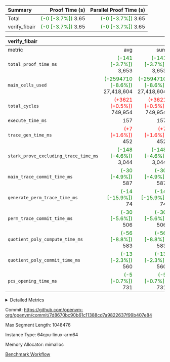 | Summary | Proof Time (s) | Parallel Proof Time (s) |
|:---|---:|---:|
| Total | <span style='color: green'>(-0 [-3.7%])</span> 3.65 | <span style='color: green'>(-0 [-3.7%])</span> 3.65 |
| verify_fibair | <span style='color: green'>(-0 [-3.7%])</span> 3.65 | <span style='color: green'>(-0 [-3.7%])</span> 3.65 |


| verify_fibair |||||
|:---|---:|---:|---:|---:|
|metric|avg|sum|max|min|
| `total_proof_time_ms ` | <span style='color: green'>(-141 [-3.7%])</span> 3,653 | <span style='color: green'>(-141 [-3.7%])</span> 3,653 | <span style='color: green'>(-141 [-3.7%])</span> 3,653 | <span style='color: green'>(-141 [-3.7%])</span> 3,653 |
| `main_cells_used     ` | <span style='color: green'>(-2594710 [-8.6%])</span> 27,418,604 | <span style='color: green'>(-2594710 [-8.6%])</span> 27,418,604 | <span style='color: green'>(-2594710 [-8.6%])</span> 27,418,604 | <span style='color: green'>(-2594710 [-8.6%])</span> 27,418,604 |
| `total_cycles        ` | <span style='color: red'>(+3621 [+0.5%])</span> 749,954 | <span style='color: red'>(+3621 [+0.5%])</span> 749,954 | <span style='color: red'>(+3621 [+0.5%])</span> 749,954 | <span style='color: red'>(+3621 [+0.5%])</span> 749,954 |
| `execute_time_ms     ` |  157 |  157 |  157 |  157 |
| `trace_gen_time_ms   ` | <span style='color: red'>(+7 [+1.6%])</span> 452 | <span style='color: red'>(+7 [+1.6%])</span> 452 | <span style='color: red'>(+7 [+1.6%])</span> 452 | <span style='color: red'>(+7 [+1.6%])</span> 452 |
| `stark_prove_excluding_trace_time_ms` | <span style='color: green'>(-148 [-4.6%])</span> 3,044 | <span style='color: green'>(-148 [-4.6%])</span> 3,044 | <span style='color: green'>(-148 [-4.6%])</span> 3,044 | <span style='color: green'>(-148 [-4.6%])</span> 3,044 |
| `main_trace_commit_time_ms` | <span style='color: green'>(-30 [-4.9%])</span> 587 | <span style='color: green'>(-30 [-4.9%])</span> 587 | <span style='color: green'>(-30 [-4.9%])</span> 587 | <span style='color: green'>(-30 [-4.9%])</span> 587 |
| `generate_perm_trace_time_ms` | <span style='color: green'>(-14 [-15.9%])</span> 74 | <span style='color: green'>(-14 [-15.9%])</span> 74 | <span style='color: green'>(-14 [-15.9%])</span> 74 | <span style='color: green'>(-14 [-15.9%])</span> 74 |
| `perm_trace_commit_time_ms` | <span style='color: green'>(-30 [-5.6%])</span> 506 | <span style='color: green'>(-30 [-5.6%])</span> 506 | <span style='color: green'>(-30 [-5.6%])</span> 506 | <span style='color: green'>(-30 [-5.6%])</span> 506 |
| `quotient_poly_compute_time_ms` | <span style='color: green'>(-56 [-8.8%])</span> 583 | <span style='color: green'>(-56 [-8.8%])</span> 583 | <span style='color: green'>(-56 [-8.8%])</span> 583 | <span style='color: green'>(-56 [-8.8%])</span> 583 |
| `quotient_poly_commit_time_ms` | <span style='color: green'>(-13 [-2.3%])</span> 560 | <span style='color: green'>(-13 [-2.3%])</span> 560 | <span style='color: green'>(-13 [-2.3%])</span> 560 | <span style='color: green'>(-13 [-2.3%])</span> 560 |
| `pcs_opening_time_ms ` | <span style='color: green'>(-5 [-0.7%])</span> 731 | <span style='color: green'>(-5 [-0.7%])</span> 731 | <span style='color: green'>(-5 [-0.7%])</span> 731 | <span style='color: green'>(-5 [-0.7%])</span> 731 |



<details>
<summary>Detailed Metrics</summary>

|  | verify_program_compile_ms | total_cells | stark_prove_excluding_trace_time_ms | quotient_poly_compute_time_ms | quotient_poly_commit_time_ms | perm_trace_commit_time_ms | pcs_opening_time_ms | main_trace_commit_time_ms |
| --- | --- | --- | --- | --- | --- | --- | --- |
|  | 4 | 65,536 | 67 | 3 | 13 | 0 | 34 | 15 | 

| air_name | rows | quotient_deg | main_cols | interactions | constraints | cells |
| --- | --- | --- | --- | --- | --- | --- |
| AccessAdapterAir<2> |  | 4 |  | 5 | 12 |  | 
| AccessAdapterAir<4> |  | 4 |  | 5 | 12 |  | 
| AccessAdapterAir<8> |  | 4 |  | 5 | 12 |  | 
| FibonacciAir | 32,768 | 1 | 2 |  | 5 | 65,536 | 
| FriReducedOpeningAir |  | 4 |  | 35 | 59 |  | 
| NativePoseidon2Air<BabyBearParameters>, 1> |  | 4 |  | 31 | 302 |  | 
| PhantomAir |  | 4 |  | 3 | 4 |  | 
| ProgramAir |  | 1 |  | 1 | 4 |  | 
| VariableRangeCheckerAir |  | 1 |  | 1 | 4 |  | 
| VmAirWrapper<BranchNativeAdapterAir, BranchEqualCoreAir<1> |  | 2 |  | 11 | 23 |  | 
| VmAirWrapper<JalNativeAdapterAir, JalCoreAir> |  | 4 |  | 7 | 6 |  | 
| VmAirWrapper<NativeAdapterAir<2, 0>, PublicValuesCoreAir> |  | 4 |  | 11 | 22 |  | 
| VmAirWrapper<NativeAdapterAir<2, 1>, FieldArithmeticCoreAir> |  | 4 |  | 15 | 23 |  | 
| VmAirWrapper<NativeLoadStoreAdapterAir<1>, NativeLoadStoreCoreAir<1> |  | 4 |  | 15 | 24 |  | 
| VmAirWrapper<NativeVectorizedAdapterAir<4>, FieldExtensionCoreAir> |  | 4 |  | 15 | 23 |  | 
| VmConnectorAir |  | 4 |  | 3 | 8 |  | 
| VolatileBoundaryAir |  | 4 |  | 4 | 16 |  | 

| group | trace_gen_time_ms | total_proof_time_ms | total_cycles | total_cells | stark_prove_excluding_trace_time_ms | quotient_poly_compute_time_ms | quotient_poly_commit_time_ms | perm_trace_commit_time_ms | pcs_opening_time_ms | main_trace_commit_time_ms | main_cells_used | generate_perm_trace_time_ms | execute_time_ms |
| --- | --- | --- | --- | --- | --- | --- | --- | --- | --- | --- | --- | --- | --- |
| verify_fibair | 452 | 3,653 | 749,954 | 82,499,608 | 3,044 | 583 | 560 | 506 | 731 | 587 | 27,418,604 | 74 | 157 | 

| group | air_name | rows | prep_cols | perm_cols | main_cols | cells |
| --- | --- | --- | --- | --- | --- | --- |
| verify_fibair | AccessAdapterAir<2> | 131,072 |  | 16 | 11 | 3,538,944 | 
| verify_fibair | AccessAdapterAir<4> | 65,536 |  | 16 | 13 | 1,900,544 | 
| verify_fibair | AccessAdapterAir<8> | 32,768 |  | 16 | 17 | 1,081,344 | 
| verify_fibair | FriReducedOpeningAir | 512 |  | 76 | 64 | 71,680 | 
| verify_fibair | NativePoseidon2Air<BabyBearParameters>, 1> | 8,192 |  | 36 | 348 | 3,145,728 | 
| verify_fibair | PhantomAir | 16,384 |  | 8 | 6 | 229,376 | 
| verify_fibair | ProgramAir | 8,192 |  | 8 | 10 | 147,456 | 
| verify_fibair | VariableRangeCheckerAir | 262,144 | 2 | 8 | 1 | 2,359,296 | 
| verify_fibair | VmAirWrapper<BranchNativeAdapterAir, BranchEqualCoreAir<1> | 262,144 |  | 28 | 23 | 13,369,344 | 
| verify_fibair | VmAirWrapper<JalNativeAdapterAir, JalCoreAir> | 32,768 |  | 12 | 10 | 720,896 | 
| verify_fibair | VmAirWrapper<NativeAdapterAir<2, 1>, FieldArithmeticCoreAir> | 524,288 |  | 20 | 30 | 26,214,400 | 
| verify_fibair | VmAirWrapper<NativeLoadStoreAdapterAir<1>, NativeLoadStoreCoreAir<1> | 524,288 |  | 20 | 31 | 26,738,688 | 
| verify_fibair | VmAirWrapper<NativeVectorizedAdapterAir<4>, FieldExtensionCoreAir> | 8,192 |  | 20 | 40 | 491,520 | 
| verify_fibair | VmConnectorAir | 2 | 1 | 8 | 4 | 24 | 
| verify_fibair | VolatileBoundaryAir | 131,072 |  | 8 | 11 | 2,490,368 | 

</details>


Commit: https://github.com/openvm-org/openvm/commit/7d8670bc90b61c11388cd7a9822637f99b407e84

Max Segment Length: 1048476

Instance Type: 64cpu-linux-arm64

Memory Allocator: mimalloc

[Benchmark Workflow](https://github.com/openvm-org/openvm/actions/runs/12705223900)
